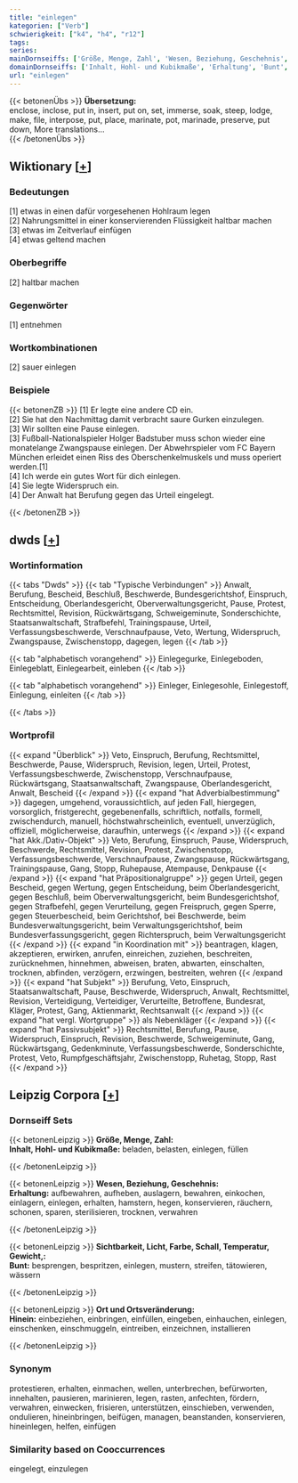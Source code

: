 ```yaml
---
title: "einlegen"
kategorien: ["Verb"]
schwierigkeit: ["k4", "h4", "r12"]
tags:
series:
mainDornseiffs: ['Größe, Menge, Zahl', 'Wesen, Beziehung, Geschehnis', 'Sichtbarkeit, Licht, Farbe, Schall, Temperatur, Gewicht,', 'Ort und Ortsveränderung']
domainDornseiffs: ['Inhalt, Hohl- und Kubikmaße', 'Erhaltung', 'Bunt', 'Hinein']
url: "einlegen"
---
```


{{< betonenÜbs >}}
**Übersetzung:**  
enclose, inclose, put in, insert, put on, set, immerse, soak, steep, lodge, make, file, interpose, put, place, marinate, pot, marinade, preserve, put  down, More translations...  
{{< /betonenÜbs >}}

## Wiktionary [[+](https://de.wiktionary.org/wiki/einlegen)]

### Bedeutungen
[1] etwas in einen dafür vorgesehenen Hohlraum legen  
[2] Nahrungsmittel in einer konservierenden Flüssigkeit haltbar machen  
[3] etwas im Zeitverlauf einfügen  
[4] etwas geltend machen  

### Oberbegriffe
[2] haltbar machen  

### Gegenwörter
[1] entnehmen  

### Wortkombinationen
[2] sauer einlegen  

### Beispiele
{{< betonenZB >}}
[1] Er legte eine andere CD ein.  
[2] Sie hat den Nachmittag damit verbracht saure Gurken einzulegen.  
[3] Wir sollten eine Pause einlegen.  
[3] Fußball-Nationalspieler Holger Badstuber muss schon wieder eine monatelange Zwangspause einlegen. Der Abwehrspieler vom FC Bayern München erleidet einen Riss des Oberschenkelmuskels und muss operiert werden.[1]  
[4] Ich werde ein gutes Wort für dich einlegen.  
[4] Sie legte Widerspruch ein.  
[4] Der Anwalt hat Berufung gegen das Urteil eingelegt.  

{{< /betonenZB >}}


## dwds [[+](https://www.dwds.de/wb/einlegen)]

### Wortinformation
{{< tabs "Dwds" >}}
{{< tab "Typische Verbindungen" >}}
Anwalt, Berufung, Bescheid, Beschluß, Beschwerde, Bundesgerichtshof, Einspruch, Entscheidung, Oberlandesgericht, Oberverwaltungsgericht, Pause, Protest, Rechtsmittel, Revision, Rückwärtsgang, Schweigeminute, Sonderschichte, Staatsanwaltschaft, Strafbefehl, Trainingspause, Urteil, Verfassungsbeschwerde, Verschnaufpause, Veto, Wertung, Widerspruch, Zwangspause, Zwischenstopp, dagegen, legen
{{< /tab >}}

{{< tab "alphabetisch vorangehend" >}}
Einlegegurke, Einlegeboden, Einlegeblatt, Einlegearbeit, einleben
{{< /tab >}}

{{< tab "alphabetisch vorangehend" >}}
Einleger, Einlegesohle, Einlegestoff, Einlegung, einleiten
{{< /tab >}}

{{< /tabs >}}

### Wortprofil
{{< expand "Überblick" >}} Veto, Einspruch, Berufung, Rechtsmittel, Beschwerde, Pause, Widerspruch, Revision, legen, Urteil, Protest, Verfassungsbeschwerde, Zwischenstopp, Verschnaufpause, Rückwärtsgang, Staatsanwaltschaft, Zwangspause, Oberlandesgericht, Anwalt, Bescheid {{< /expand >}}
{{< expand "hat Adverbialbestimmung" >}} dagegen, umgehend, voraussichtlich, auf jeden Fall, hiergegen, vorsorglich, fristgerecht, gegebenenfalls, schriftlich, notfalls, formell, zwischendurch, manuell, höchstwahrscheinlich, eventuell, unverzüglich, offiziell, möglicherweise, daraufhin, unterwegs {{< /expand >}}
{{< expand "hat Akk./Dativ-Objekt" >}} Veto, Berufung, Einspruch, Pause, Widerspruch, Beschwerde, Rechtsmittel, Revision, Protest, Zwischenstopp, Verfassungsbeschwerde, Verschnaufpause, Zwangspause, Rückwärtsgang, Trainingspause, Gang, Stopp, Ruhepause, Atempause, Denkpause {{< /expand >}}
{{< expand "hat Präpositionalgruppe" >}} gegen Urteil, gegen Bescheid, gegen Wertung, gegen Entscheidung, beim Oberlandesgericht, gegen Beschluß, beim Oberverwaltungsgericht, beim Bundesgerichtshof, gegen Strafbefehl, gegen Verurteilung, gegen Freispruch, gegen Sperre, gegen Steuerbescheid, beim Gerichtshof, bei Beschwerde, beim Bundesverwaltungsgericht, beim Verwaltungsgerichtshof, beim Bundesverfassungsgericht, gegen Richterspruch, beim Verwaltungsgericht {{< /expand >}}
{{< expand "in Koordination mit" >}} beantragen, klagen, akzeptieren, erwirken, anrufen, einreichen, zuziehen, beschreiten, zurücknehmen, hinnehmen, abweisen, braten, abwarten, einschalten, trocknen, abfinden, verzögern, erzwingen, bestreiten, wehren {{< /expand >}}
{{< expand "hat Subjekt" >}} Berufung, Veto, Einspruch, Staatsanwaltschaft, Pause, Beschwerde, Widerspruch, Anwalt, Rechtsmittel, Revision, Verteidigung, Verteidiger, Verurteilte, Betroffene, Bundesrat, Kläger, Protest, Gang, Aktienmarkt, Rechtsanwalt {{< /expand >}}
{{< expand "hat vergl. Wortgruppe" >}} als Nebenkläger {{< /expand >}}
{{< expand "hat Passivsubjekt" >}} Rechtsmittel, Berufung, Pause, Widerspruch, Einspruch, Revision, Beschwerde, Schweigeminute, Gang, Rückwärtsgang, Gedenkminute, Verfassungsbeschwerde, Sonderschichte, Protest, Veto, Rumpfgeschäftsjahr, Zwischenstopp, Ruhetag, Stopp, Rast {{< /expand >}}

## Leipzig Corpora [[+](https://corpora.uni-leipzig.de/en/res?word=einlegen&corpusId=deu_newscrawl-public_2018)]

### Dornseiff Sets
{{< betonenLeipzig >}}
**Größe, Menge, Zahl:**  
**Inhalt, Hohl- und Kubikmaße:** beladen, belasten, einlegen, füllen  

{{< /betonenLeipzig >}}


{{< betonenLeipzig >}}
**Wesen, Beziehung, Geschehnis:**  
**Erhaltung:** aufbewahren, aufheben, auslagern, bewahren, einkochen, einlagern, einlegen, erhalten, hamstern, hegen, konservieren, räuchern, schonen, sparen, sterilisieren, trocknen, verwahren  

{{< /betonenLeipzig >}}


{{< betonenLeipzig >}}
**Sichtbarkeit, Licht, Farbe, Schall, Temperatur, Gewicht,:**  
**Bunt:** besprengen, bespritzen, einlegen, mustern, streifen, tätowieren, wässern  

{{< /betonenLeipzig >}}


{{< betonenLeipzig >}}
**Ort und Ortsveränderung:**  
**Hinein:** einbeziehen, einbringen, einfüllen, eingeben, einhauchen, einlegen, einschenken, einschmuggeln, eintreiben, einzeichnen, installieren  

{{< /betonenLeipzig >}}

### Synonym
protestieren, erhalten, einmachen, wellen, unterbrechen, befürworten, innehalten, pausieren, marinieren, legen, rasten, anfechten, fördern, verwahren, einwecken, frisieren, unterstützen, einschieben, verwenden, ondulieren, hineinbringen, beifügen, managen, beanstanden, konservieren, hineinlegen, helfen, einfügen


### Similarity based on Cooccurrences
eingelegt, einzulegen

